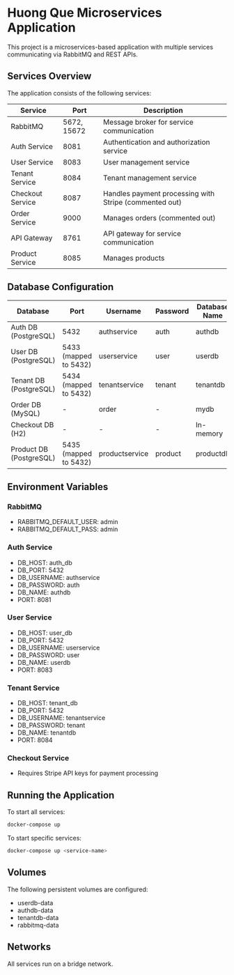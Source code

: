 # Huong Que Microservices Application

This project is a microservices-based application with multiple services communicating via RabbitMQ and REST APIs.

## Services Overview

The application consists of the following services:

| Service | Port | Description |
|---------|------|-------------|
| RabbitMQ | 5672, 15672 | Message broker for service communication |
| Auth Service | 8081 | Authentication and authorization service |
| User Service | 8083 | User management service |
| Tenant Service | 8084 | Tenant management service |
| Checkout Service | 8087 | Handles payment processing with Stripe (commented out) |
| Order Service | 9000 | Manages orders (commented out) |
| API Gateway | 8761 | API gateway for service communication |
| Product Service | 8085 | Manages products |

## Database Configuration

| Database | Port | Username | Password | Database Name |
|----------|------|----------|----------|--------------|
| Auth DB (PostgreSQL) | 5432 | authservice | auth | authdb |
| User DB (PostgreSQL) | 5433 (mapped to 5432) | userservice | user | userdb |
| Tenant DB (PostgreSQL) | 5434 (mapped to 5432) | tenantservice | tenant | tenantdb |
| Order DB (MySQL) | - | order | - | mydb |
| Checkout DB (H2) | - | - | - | In-memory |
| Product DB (PostgreSQL) | 5435 (mapped to 5432) | productservice | product | productdb |

## Environment Variables

### RabbitMQ
- RABBITMQ_DEFAULT_USER: admin
- RABBITMQ_DEFAULT_PASS: admin

### Auth Service
- DB_HOST: auth_db
- DB_PORT: 5432
- DB_USERNAME: authservice
- DB_PASSWORD: auth
- DB_NAME: authdb
- PORT: 8081

### User Service
- DB_HOST: user_db
- DB_PORT: 5432
- DB_USERNAME: userservice
- DB_PASSWORD: user
- DB_NAME: userdb
- PORT: 8083

### Tenant Service
- DB_HOST: tenant_db
- DB_PORT: 5432
- DB_USERNAME: tenantservice
- DB_PASSWORD: tenant
- DB_NAME: tenantdb
- PORT: 8084

### Checkout Service
- Requires Stripe API keys for payment processing

## Running the Application

To start all services:

```bash
docker-compose up
```

To start specific services:

```bash
docker-compose up <service-name>
```

## Volumes

The following persistent volumes are configured:
- userdb-data
- authdb-data
- tenantdb-data
- rabbitmq-data

## Networks

All services run on a bridge network.
